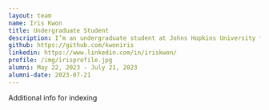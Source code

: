 ```yaml
---
layout: team
name: Iris Kwon
title: Undergraduate Student
description: I’m an undergraduate student at Johns Hopkins University from Seoul, Korea, studying Biomedical Engineering and Computer Science. I’m on a journey to create meaningful designs through computational approaches to eradicate health inequities and solve biomedical problems. Outside the lab, I enjoy going to the gym, cycling, attempting digital art, listening to music, and exploring the city with friends!
github: https://github.com/kwoniris
linkedin: https://www.linkedin.com/in/iriskwon/
profile: /img/irisprofile.jpg
alumni: May 22, 2023 - July 21, 2023
alumni-date: 2023-07-21
---
```


Additional info for indexing
